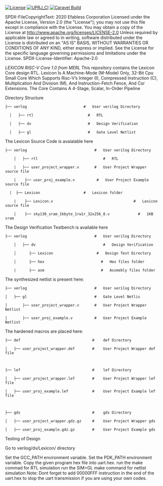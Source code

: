 [![License](https://img.shields.io/badge/License-Apache%202.0-blue.svg)](https://opensource.org/licenses/Apache-2.0) [![UPRJ_CI](https://github.com/efabless/caravel_project_example/actions/workflows/user_project_ci.yml/badge.svg)](https://github.com/efabless/caravel_project_example/actions/workflows/user_project_ci.yml) [![Caravel Build](https://github.com/efabless/caravel_project_example/actions/workflows/caravel_build.yml/badge.svg)](https://github.com/efabless/caravel_project_example/actions/workflows/caravel_build.yml)

SPDX-FileCopyrightText: 2020 Efabless Corporation Licensed under the Apache License, Version 2.0 (the "License"); you may not use this file except in compliance with the License. You may obtain a copy of the License at http://www.apache.org/licenses/LICENSE-2.0 Unless required by applicable law or agreed to in writing, software distributed under the License is distributed on an "AS IS" BASIS, WITHOUT WARRANTIES OR CONDITIONS OF ANY KIND, either express or implied. See the License for the specific language governing permissions and limitations under the License. SPDX-License-Identifier: Apache-2.0

*LEXICON RISC-V Core 1.0 from MERL*
This repository contains the Lexicon Core design RTL. Lexicon Is A Machine-Mode (M-Mode) Only, 32-Bit Cpu Small Core Which Supports Risc-V’s Integer (I), Compressed Instruction (C), Multiplication And Division (M), And Instruction-Fetch Fence, And Csr Extensions. The Core Contains A 4-Stage, Scalar, In-Order Pipeline

Directory Structure

    ├── verlog                          #   User verilog Directory

      │   ├── rtl                         #   RTL

      │   ├── dv                          #   Design Verification

      │   ├── gl                          #   Gate Level Netlist


The Lexicon Source Code is avaialable here

    ├── verlog                               #   User verilog Directory

        │   ├── rtl                              #   RTL

        |   ├── user_project_wrapper.v       #   User Project Wrapper source file

        |    ├── user_proj_example.v          #   User Project Example source file

      |  ├── Lexicon                    #   Lexicon folder

        |    ├── Lexicon.v                                     #   Lexicon source file

        |    ├── sky130_sram_1kbyte_1rw1r_32x256_8.v             #   1KB sram

The Design Verification Testbench is available here

    ├── verlog                               #   User verilog Directory

        │   ├── dv                               #   Design Verification

        │      ├── Lexicon                    #   Design Test Directory

        │      ├── hex                          #   Hex files folder

        |      ├── asm                          #   Assmebly files folder

The synthesized netlist is present here:

    ├── verlog                               #   User verilog Directory

    │   ├── gl                               #   Gate Level Netlis

    │       ├── user_project_wrapper.v       #   User Project Wrapper Netlist

    │       ├── user_proj_example.v          #   User Project Example Netlist

The hardened macros are placed here:

    ├── def                                 #    def Directory

    │   ├── user_project_wrapper.def        #    User Project Wrapper def file



    ├── lef                                 #    lef Directory

    │   ├── user_project_wrapper.lef        #    User Project Wrapper lef file

    │   ├── user_proj_example.lef           #    User Project Example lef file



    ├── gds                                 #    gds Directory

    │   ├── user_project_wrapper.gdz.gz     #    User Project Wrapper gds
  
    │   ├── user_proj_example.gdz.gz        #    User Project Example gds

Testing of Design

Go to verilog/dv/Lexicon/ directory

Set the GCC_PATH environment variable.
Set the PDK_PATH environment variable.
Copy the given program hex file into uart.hex.
run the make commad for RTL simulation
run the SIM=GL make command for netlist simulation
Note: Dont forget to add 00000FFF instruction in the end of the uart.hex to stop the uart transmission if you are using your own codes.
